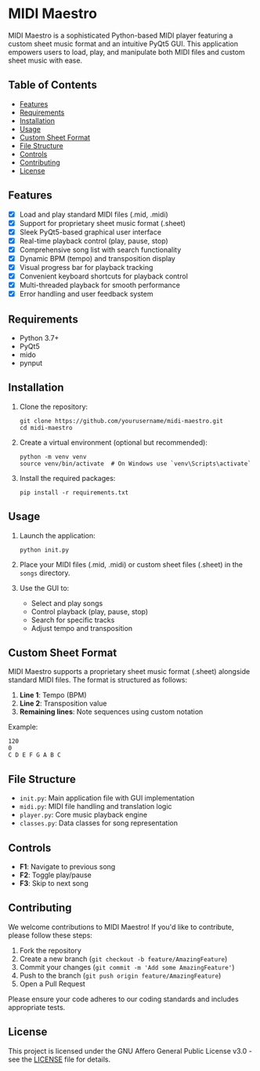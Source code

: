 # MIDI Maestro

MIDI Maestro is a sophisticated Python-based MIDI player featuring a custom sheet music format and an intuitive PyQt5 GUI. This application empowers users to load, play, and manipulate both MIDI files and custom sheet music with ease.

## Table of Contents

- [Features](#features)
- [Requirements](#requirements)
- [Installation](#installation)
- [Usage](#usage)
- [Custom Sheet Format](#custom-sheet-format)
- [File Structure](#file-structure)
- [Controls](#controls)
- [Contributing](#contributing)
- [License](#license)

## Features

- [x] Load and play standard MIDI files (.mid, .midi)
- [x] Support for proprietary sheet music format (.sheet)
- [x] Sleek PyQt5-based graphical user interface
- [x] Real-time playback control (play, pause, stop)
- [x] Comprehensive song list with search functionality
- [x] Dynamic BPM (tempo) and transposition display
- [x] Visual progress bar for playback tracking
- [x] Convenient keyboard shortcuts for playback control
- [x] Multi-threaded playback for smooth performance
- [x] Error handling and user feedback system

## Requirements

- Python 3.7+
- PyQt5
- mido
- pynput

## Installation

1. Clone the repository:
   ```
   git clone https://github.com/yourusername/midi-maestro.git
   cd midi-maestro
   ```

2. Create a virtual environment (optional but recommended):
   ```
   python -m venv venv
   source venv/bin/activate  # On Windows use `venv\Scripts\activate`
   ```

3. Install the required packages:
   ```
   pip install -r requirements.txt
   ```

## Usage

1. Launch the application:
   ```
   python init.py
   ```

2. Place your MIDI files (.mid, .midi) or custom sheet files (.sheet) in the `songs` directory.

3. Use the GUI to:
   - Select and play songs
   - Control playback (play, pause, stop)
   - Search for specific tracks
   - Adjust tempo and transposition

## Custom Sheet Format

MIDI Maestro supports a proprietary sheet music format (.sheet) alongside standard MIDI files. The format is structured as follows:

1. **Line 1**: Tempo (BPM)
2. **Line 2**: Transposition value
3. **Remaining lines**: Note sequences using custom notation

Example:
```
120
0
C D E F G A B C
```

## File Structure

- `init.py`: Main application file with GUI implementation
- `midi.py`: MIDI file handling and translation logic
- `player.py`: Core music playback engine
- `classes.py`: Data classes for song representation

## Controls

- **F1**: Navigate to previous song
- **F2**: Toggle play/pause
- **F3**: Skip to next song

## Contributing

We welcome contributions to MIDI Maestro! If you'd like to contribute, please follow these steps:

1. Fork the repository
2. Create a new branch (`git checkout -b feature/AmazingFeature`)
3. Commit your changes (`git commit -m 'Add some AmazingFeature'`)
4. Push to the branch (`git push origin feature/AmazingFeature`)
5. Open a Pull Request

Please ensure your code adheres to our coding standards and includes appropriate tests.

## License

This project is licensed under the GNU Affero General Public License v3.0 - see the [LICENSE](LICENSE) file for details.
